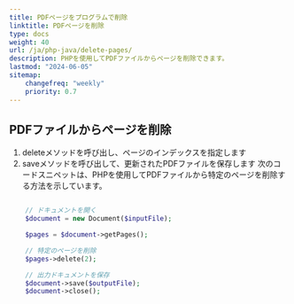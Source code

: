 ```yaml
---
title: PDFページをプログラムで削除 
linktitle: PDFページを削除
type: docs
weight: 40
url: /ja/php-java/delete-pages/
description: PHPを使用してPDFファイルからページを削除できます。
lastmod: "2024-06-05"
sitemap:
    changefreq: "weekly"
    priority: 0.7
---
```


## PDFファイルからページを削除

1. deleteメソッドを呼び出し、ページのインデックスを指定します
1. saveメソッドを呼び出して、更新されたPDFファイルを保存します
次のコードスニペットは、PHPを使用してPDFファイルから特定のページを削除する方法を示しています。

```php

    // ドキュメントを開く
    $document = new Document($inputFile);      

    $pages = $document->getPages();

    // 特定のページを削除
    $pages->delete(2);

    // 出力ドキュメントを保存
    $document->save($outputFile);
    $document->close();
```